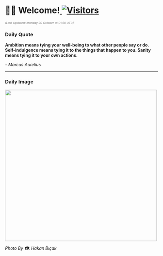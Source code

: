 <h1>👋🏽 Welcome!<a href="https://github.com/OmitNomis/"> <img src="https://visitor-badge.laobi.icu/badge?page_id=OmitNomis" alt="Visitors"></a></h1>

<i><p style="font-size: 0.6rem; color:gray">(Last Updated: Monday 20 October at 01:58 UTC)</p></i>

<h3> Daily Quote </h3>
<b><p>Ambition means tying your well-being to what other people say or do. Self-indulgence means tying it to the things that happen to you. Sanity means tying it to your own actions.</p></b>
<i><caption style="font-size: 0.8rem; color:gray;">- Marcus Aurelius</caption></i>


<hr>

<h3>Daily Image</h3>
<a href="https://images.pexels.com/photos/34316104/pexels-photo-34316104.jpeg" target="_blank"><img style="height:500px;" src="https://images.pexels.com/photos/34316104/pexels-photo-34316104.jpeg"/></a>

<i><caption style="font-size: 0.8rem; color:gray;"> Photo By 📷: Hakan Bıçak</caption></i>
